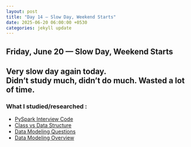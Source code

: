 ```yaml
---
layout: post
title: "Day 14 – Slow Day, Weekend Starts"
date: 2025-06-20 06:00:00 +0530
categories: jekyll update
---
```

## Friday, June 20 — Slow Day, Weekend Starts

Very slow day again today.  
Didn’t study much, didn’t do much.  Wasted a lot of time.
---

### What I studied/researched :

- [PySpark Interview Code](https://chatgpt.com/share/6856ad64-fc7c-800e-8589-bb677b341ca8)
- [Class vs Data Structure](https://chatgpt.com/share/6856ada3-df0c-800e-8901-6f9ee41f2f83)
- [Data Modeling Questions](https://chatgpt.com/share/6856ae16-28b4-800e-aa7c-c59ad37293ae)
- [Data Modeling Overview](https://chatgpt.com/share/6856ae3b-fc68-800e-bed7-7313ca4da2f8)